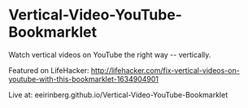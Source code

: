 Vertical-Video-YouTube-Bookmarklet
==================================

Watch vertical videos on YouTube the right way -- vertically.

Featured on LifeHacker: http://lifehacker.com/fix-vertical-videos-on-youtube-with-this-bookmarklet-1634904901

Live at: eeirinberg.github.io/Vertical-Video-YouTube-Bookmarklet
